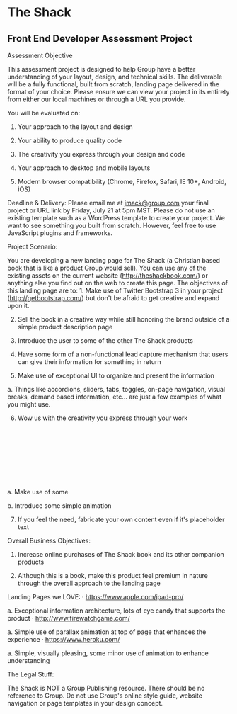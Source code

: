 # The Shack

## Front End Developer Assessment Project

Assessment Objective

This assessment project is designed to help Group have a better understanding of your layout, design, and technical skills. The deliverable will be a fully functional, built from scratch, landing page delivered in the format of your choice. Please ensure we can view your project in its entirety from either our local machines or through a URL you provide.

You will be evaluated on:

1. Your approach to the layout and design

2. Your ability to produce quality code

3. The creativity you express through your design and code

4. Your approach to desktop and mobile layouts

5. Modern browser compatibility (Chrome, Firefox, Safari, IE 10+, Android, iOS)

Deadline & Delivery: Please email me at jmack@group.com your final project or URL link by Friday, July 21 at 5pm MST. Please do not use an existing template such as a WordPress template to create your project. We want to see something you built from scratch. However, feel free to use JavaScript plugins and frameworks.

Project Scenario:

You are developing a new landing page for The Shack (a Christian based book that is like a product Group would sell). You can use any of the existing assets on the current website (http://theshackbook.com/) or anything else you find out on the web to create this page. The objectives of this landing page are to: 1. Make use of Twitter Bootstrap 3 in your project (http://getbootstrap.com/) but don't be afraid to get creative and expand upon it.

2. Sell the book in a creative way while still honoring the brand outside of a simple product description page

3. Introduce the user to some of the other The Shack products

4. Have some form of a non-functional lead capture mechanism that users can give their information for something in return

5. Make use of exceptional UI to organize and present the information

a. Things like accordions, sliders, tabs, toggles, on-page navigation, visual breaks, demand based information, etc... are just a few examples of what you might use.

6. Wow us with the creativity you express through your work

a. Make use of some <svg> elements

b. Introduce some simple animation

7. If you feel the need, fabricate your own content even if it's placeholder text

Overall Business Objectives:

1. Increase online purchases of The Shack book and its other companion products

2. Although this is a book, make this product feel premium in nature through the overall approach to the landing page

Landing Pages we LOVE: · https://www.apple.com/ipad-pro/

a. Exceptional information architecture, lots of eye candy that supports the product · http://www.firewatchgame.com/

a. Simple use of parallax animation at top of page that enhances the experience · https://www.heroku.com/

a. Simple, visually pleasing, some minor use of animation to enhance understanding

The Legal Stuff:

The Shack is NOT a Group Publishing resource. There should be no reference to Group. Do not use Group's online style guide, website navigation or page templates in your design concept.
